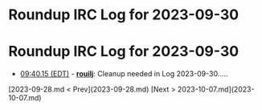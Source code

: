# Roundup IRC Log for 2023-09-30 #
# Roundup IRC Log for 2023-09-30
* <a href="#09:40.15" id="09:40.15">09:40.15 (EDT)</a> - __[rouilj](https://github.com/rouilj)__: Cleanup needed in Log 2023-09-30.....

<div class="inpage-footer">
[2023-09-28.md < Prev](2023-09-28.md)
[Next > 2023-10-07.md](2023-10-07.md)
</div>
